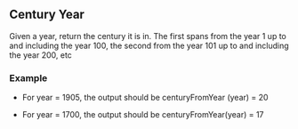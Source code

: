 ## Century Year

Given a year, return the century it is in. The first spans from the year 1 up to and including the year 100, the second from the year 101 up to and including the year 200, etc

### Example

- For year = 1905, the output should be centuryFromYear (year) = 20

- For year = 1700, the output should be centuryFromYear(year) = 17
